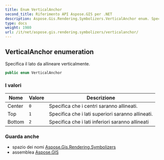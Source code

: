 ```yaml
---
title: Enum VerticalAnchor
second_title: Riferimento API Aspose.GIS per .NET
description: Aspose.Gis.Rendering.Symbolizers.VerticalAnchor enum. Specifica il lato da allineare verticalmente.
type: docs
weight: 1980
url: /it/net/aspose.gis.rendering.symbolizers/verticalanchor/
---
```

## VerticalAnchor enumeration

Specifica il lato da allineare verticalmente.

```csharp
public enum VerticalAnchor
```

### I valori

| Nome | Valore | Descrizione |
| --- | --- | --- |
| Center | `0` | Specifica che i centri saranno allineati. |
| Top | `1` | Specifica che i lati superiori saranno allineati. |
| Bottom | `2` | Specifica che i lati inferiori saranno allineati |

### Guarda anche

* spazio dei nomi [Aspose.Gis.Rendering.Symbolizers](../../aspose.gis.rendering.symbolizers/)
* assemblea [Aspose.GIS](../../)



